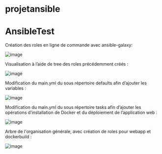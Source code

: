 # projetansible
# AnsibleTest

Création des roles en ligne de commande avec ansible-galaxy: 


![image](https://user-images.githubusercontent.com/75615006/140283530-9806669f-cab0-4565-aa91-d184ae7bf87b.png)




Visualisation à l’aide de tree des roles précédemment créés :

![image](https://user-images.githubusercontent.com/75615006/140283547-1f00c76a-fde1-42f1-aae7-20c96bfbc805.png)



Modification du main.yml du sous répertoire defaults afin d’ajouter les variables :


![image](https://user-images.githubusercontent.com/75615006/140283563-8230a3cb-447d-412a-9025-f81571f5b10c.png)



Modification du main.yml du sous répertoire tasks afin d’ajouter les opérations d’installation de Docker et du déploiement de  l’application web :



![image](https://user-images.githubusercontent.com/75615006/140284025-55de1f1a-3010-40ee-9d73-e0b10dd704b7.png)




Arbre de l'organisation générale, avec création de roles pour webapp et dockerbuild :

![image](https://user-images.githubusercontent.com/75615006/140283740-f594bbac-9b34-4788-9575-e7652a84e934.png)







